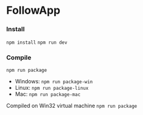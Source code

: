 # FollowApp

### Install
`npm install`
`npm run dev`

### Compile
`npm run package`

- Windows: `npm run package-win`
- Linux: `npm run package-linux`
- Mac: `npm run package-mac`

Compiled on Win32 virtual machine
`npm run package`